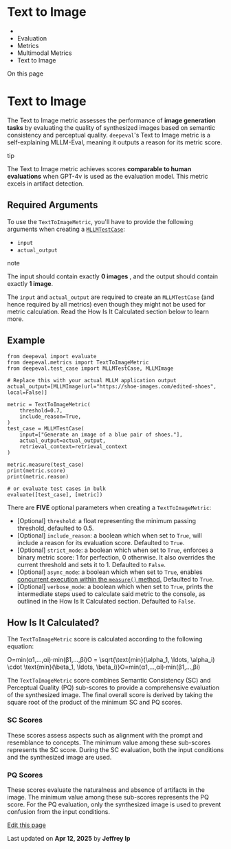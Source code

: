 # Text to Image

  * [](/)
  * Evaluation
  * Metrics
  * Multimodal Metrics
  * Text to Image

On this page

# Text to Image

The Text to Image metric assesses the performance of **image generation tasks** by evaluating the quality of synthesized images based on semantic consistency and perceptual quality. `deepeval`'s Text to Image metric is a self-explaining MLLM-Eval, meaning it outputs a reason for its metric score.

tip

The Text to Image metric achieves scores **comparable to human evaluations** when GPT-4v is used as the evaluation model. This metric excels in artifact detection.

## Required Arguments​

To use the `TextToImageMetric`, you'll have to provide the following arguments when creating a [`MLLMTestCase`](/docs/evaluation-test-cases#mllm-test-case):

  * `input`
  * `actual_output`

note

The input should contain exactly **0 images** , and the output should contain exactly **1 image**.

The `input` and `actual_output` are required to create an `MLLMTestCase` (and hence required by all metrics) even though they might not be used for metric calculation. Read the How Is It Calculated section below to learn more.

## Example​
    
    
    from deepeval import evaluate  
    from deepeval.metrics import TextToImageMetric  
    from deepeval.test_case import MLLMTestCase, MLLMImage  
      
    # Replace this with your actual MLLM application output  
    actual_output=[MLLMImage(url="https://shoe-images.com/edited-shoes", local=False)]  
      
    metric = TextToImageMetric(  
        threshold=0.7,  
        include_reason=True,  
    )  
    test_case = MLLMTestCase(  
        input=["Generate an image of a blue pair of shoes."],  
        actual_output=actual_output,  
        retrieval_context=retrieval_context  
    )  
      
    metric.measure(test_case)  
    print(metric.score)  
    print(metric.reason)  
      
    # or evaluate test cases in bulk  
    evaluate([test_case], [metric])  
    

There are **FIVE** optional parameters when creating a `TextToImageMetric`:

  * [Optional] `threshold`: a float representing the minimum passing threshold, defaulted to 0.5.
  * [Optional] `include_reason`: a boolean which when set to `True`, will include a reason for its evaluation score. Defaulted to `True`.
  * [Optional] `strict_mode`: a boolean which when set to `True`, enforces a binary metric score: 1 for perfection, 0 otherwise. It also overrides the current threshold and sets it to 1. Defaulted to `False`.
  * [Optional] `async_mode`: a boolean which when set to `True`, enables [concurrent execution within the `measure()` method.](/docs/metrics-introduction#measuring-metrics-in-async) Defaulted to `True`.
  * [Optional] `verbose_mode`: a boolean which when set to `True`, prints the intermediate steps used to calculate said metric to the console, as outlined in the How Is It Calculated section. Defaulted to `False`.

## How Is It Calculated?​

The `TextToImageMetric` score is calculated according to the following equation:

O=min(α1,…,αi)⋅min(β1,…,βi)O = \sqrt{\text{min}(\alpha_1, \ldots, \alpha_i) \cdot \text{min}(\beta_1, \ldots, \beta_i)}O=min(α1​,…,αi​)⋅min(β1​,…,βi​)​

The `TextToImageMetric` score combines Semantic Consistency (SC) and Perceptual Quality (PQ) sub-scores to provide a comprehensive evaluation of the synthesized image. The final overall score is derived by taking the square root of the product of the minimum SC and PQ scores.

### SC Scores​

These scores assess aspects such as alignment with the prompt and resemblance to concepts. The minimum value among these sub-scores represents the SC score. During the SC evaluation, both the input conditions and the synthesized image are used.

### PQ Scores​

These scores evaluate the naturalness and absence of artifacts in the image. The minimum value among these sub-scores represents the PQ score. For the PQ evaluation, only the synthesized image is used to prevent confusion from the input conditions.

[Edit this page](https://github.com/confident-ai/deepeval/edit/main/docs/docs/multimodal-metrics-text-to-image.mdx)

Last updated on **Apr 12, 2025** by **Jeffrey Ip**
